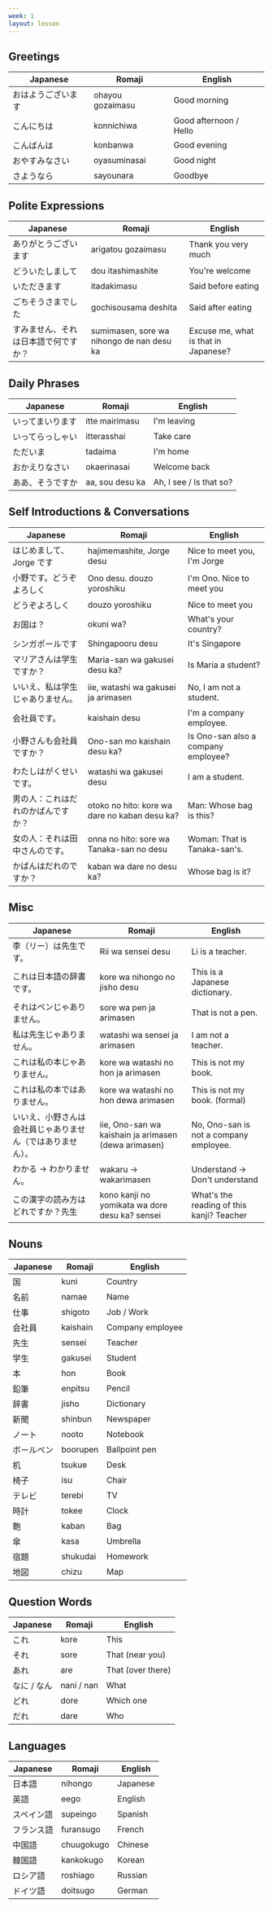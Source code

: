 ```yaml
---
week: 1
layout: lesson
---
```


## Greetings

| Japanese           | Romaji           | English                |
| ------------------ | ---------------- | ---------------------- |
| おはようございます | ohayou gozaimasu | Good morning           |
| こんにちは         | konnichiwa       | Good afternoon / Hello |
| こんばんは         | konbanwa         | Good evening           |
| おやすみなさい     | oyasuminasai     | Good night             |
| さようなら         | sayounara        | Goodbye                |

## Polite Expressions

| Japanese                             | Romaji                                    | English                              |
| ------------------------------------ | ----------------------------------------- | ------------------------------------ |
| ありがとうございます                 | arigatou gozaimasu                        | Thank you very much                  |
| どういたしまして                     | dou itashimashite                         | You're welcome                       |
| いただきます                         | itadakimasu                               | Said before eating                   |
| ごちそうさまでした                   | gochisousama deshita                      | Said after eating                    |
| すみません、それは日本語で何ですか？ | sumimasen, sore wa nihongo de nan desu ka | Excuse me, what is that in Japanese? |

## Daily Phrases

| Japanese         | Romaji          | English                 |
| ---------------- | --------------- | ----------------------- |
| いってまいります | itte mairimasu  | I'm leaving             |
| いってらっしゃい | itterasshai     | Take care               |
| ただいま         | tadaima         | I'm home                |
| おかえりなさい   | okaerinasai     | Welcome back            |
| ああ、そうですか | aa, sou desu ka | Ah, I see / Is that so? |

## Self Introductions & Conversations

| Japanese                           | Romaji                                        | English                             |
| ---------------------------------- | --------------------------------------------- | ----------------------------------- |
| はじめまして、Jorge です           | hajimemashite, Jorge desu                     | Nice to meet you, I'm Jorge         |
| 小野です。どうぞよろしく           | Ono desu. douzo yoroshiku                     | I'm Ono. Nice to meet you           |
| どうぞよろしく                     | douzo yoroshiku                               | Nice to meet you                    |
| お国は？                           | okuni wa?                                     | What's your country?                |
| シンガポールです                   | Shingapooru desu                              | It's Singapore                      |
| マリアさんは学生ですか？           | Maria-san wa gakusei desu ka?                 | Is Maria a student?                 |
| いいえ、私は学生じゃありません。   | iie, watashi wa gakusei ja arimasen           | No, I am not a student.             |
| 会社員です。                       | kaishain desu                                 | I'm a company employee.             |
| 小野さんも会社員ですか？           | Ono-san mo kaishain desu ka?                  | Is Ono-san also a company employee? |
| わたしはがくせいです。             | watashi wa gakusei desu                       | I am a student.                     |
| 男の人：これはだれのかばんですか？ | otoko no hito: kore wa dare no kaban desu ka? | Man: Whose bag is this?             |
| 女の人：それは田中さんのです。     | onna no hito: sore wa Tanaka-san no desu      | Woman: That is Tanaka-san's.        |
| かばんはだれのですか？             | kaban wa dare no desu ka?                     | Whose bag is it?                    |

## Misc

| Japanese                                                   | Romaji                                               | English                                   |
| ---------------------------------------------------------- | ---------------------------------------------------- | ----------------------------------------- |
| 李（リー）は先生です。                                     | Rii wa sensei desu                                   | Li is a teacher.                          |
| これは日本語の辞書です。                                   | kore wa nihongo no jisho desu                        | This is a Japanese dictionary.            |
| それはペンじゃありません。                                 | sore wa pen ja arimasen                              | That is not a pen.                        |
| 私は先生じゃありません。                                   | watashi wa sensei ja arimasen                        | I am not a teacher.                       |
| これは私の本じゃありません。                               | kore wa watashi no hon ja arimasen                   | This is not my book.                      |
| これは私の本ではありません。                               | kore wa watashi no hon dewa arimasen                 | This is not my book. (formal)             |
| いいえ、小野さんは会社員じゃありません（ではありません）。 | iie, Ono-san wa kaishain ja arimasen (dewa arimasen) | No, Ono-san is not a company employee.    |
| わかる → わかりません。                                    | wakaru → wakarimasen                                 | Understand → Don't understand             |
| この漢字の読み方はどれですか？先生                         | kono kanji no yomikata wa dore desu ka? sensei       | What's the reading of this kanji? Teacher |

## Nouns

| Japanese   | Romaji   | English          |
| ---------- | -------- | ---------------- |
| 国         | kuni     | Country          |
| 名前       | namae    | Name             |
| 仕事       | shigoto  | Job / Work       |
| 会社員     | kaishain | Company employee |
| 先生       | sensei   | Teacher          |
| 学生       | gakusei  | Student          |
| 本         | hon      | Book             |
| 鉛筆       | enpitsu  | Pencil           |
| 辞書       | jisho    | Dictionary       |
| 新聞       | shinbun  | Newspaper        |
| ノート     | nooto    | Notebook         |
| ボールペン | boorupen | Ballpoint pen    |
| 机         | tsukue   | Desk             |
| 椅子       | isu      | Chair            |
| テレビ     | terebi   | TV               |
| 時計       | tokee    | Clock            |
| 鞄         | kaban    | Bag              |
| 傘         | kasa     | Umbrella         |
| 宿題       | shukudai | Homework         |
| 地図       | chizu    | Map              |

## Question Words

| Japanese    | Romaji     | English           |
| ----------- | ---------- | ----------------- |
| これ        | kore       | This              |
| それ        | sore       | That (near you)   |
| あれ        | are        | That (over there) |
| なに / なん | nani / nan | What              |
| どれ        | dore       | Which one         |
| だれ        | dare       | Who               |

## Languages

| Japanese   | Romaji     | English  |
| ---------- | ---------- | -------- |
| 日本語     | nihongo    | Japanese |
| 英語       | eego       | English  |
| スペイン語 | supeingo   | Spanish  |
| フランス語 | furansugo  | French   |
| 中国語     | chuugokugo | Chinese  |
| 韓国語     | kankokugo  | Korean   |
| ロシア語   | roshiago   | Russian  |
| ドイツ語   | doitsugo   | German   |
